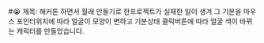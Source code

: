 #:sob: 제목:
해커톤 하면서 월래 만들기로 한프로젝트가 실패한 일이 생겨 그 기분을 마우스 포인터위치에 따라 얼굴이 모양이 변하고 기분상태 클릭버튼에 따라 얼굴 색이 바뀌는 캐릭터를 만들었습니다.
